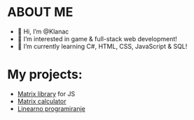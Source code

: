 # ABOUT ME
- 👋 Hi, I’m @Klanac
- 👀 I’m interested in game & full-stack web development!
- 🌱 I’m currently learning C#, HTML, CSS, JavaScript & SQL!

# My projects:
  - [Matrix library](https://github.com/Klanac/Matrix-Library) for JS
  - [Matrix calculator](https://kalkulatormatrica.github.io/)
  - [Linearno programiranje](https://linearnoprogramiranje.github.io/)
